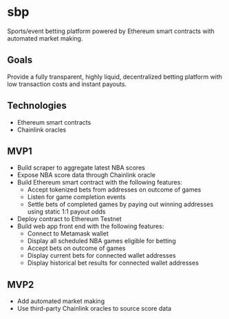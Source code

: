 # sbp

Sports/event betting platform powered by Ethereum smart contracts with automated market making.

## Goals

Provide a fully transparent, highly liquid, decentralized betting platform with low transaction costs and instant payouts.

## Technologies

+ Ethereum smart contracts
+ Chainlink oracles

## MVP1

+ Build scraper to aggregate latest NBA scores
+ Expose NBA score data through Chainlink oracle
+ Build Ethereum smart contract with the following features:
  + Accept tokenized bets from addresses on outcome of games
  + Listen for game completion events
  + Settle bets of completed games by paying out winning addresses using static 1:1 payout odds
+ Deploy contract to Ethereum Testnet
+ Build web app front end with the following features:
  + Connect to Metamask wallet
  + Display all scheduled NBA games eligible for betting
  + Accept bets on outcome of games
  + Display current bets for connected wallet addresses
  + Display historical bet results for connected wallet addresses
  
## MVP2

+ Add automated market making
+ Use third-party Chainlink oracles to source score data
